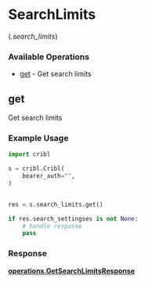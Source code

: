 # SearchLimits
(*.search_limits*)

### Available Operations

* [get](#get) - Get search limits

## get

Get search limits

### Example Usage

```python
import cribl

s = cribl.Cribl(
    bearer_auth="",
)


res = s.search_limits.get()

if res.search_settingses is not None:
    # handle response
    pass
```


### Response

**[operations.GetSearchLimitsResponse](../../models/operations/getsearchlimitsresponse.md)**

